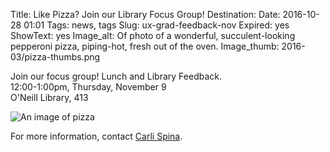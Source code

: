 Title: Like Pizza? Join our Library Focus Group!
Destination:
Date: 2016-10-28 01:01 
Tags: news, tags 
Slug: ux-grad-feedback-nov 
Expired: yes
ShowText: yes
Image_alt: Of photo of a wonderful, succulent-looking pepperoni pizza, piping-hot, fresh out of the oven.
Image_thumb: 2016-03/pizza-thumbs.png


<p>Join our focus group! Lunch and Library Feedback. <br />
12:00-1:00pm, Thursday, November 9 <br/>
O'Neill Library, 413</p>

<img src="/theme/img/news/2016-10/ux_pizza_web_nov.png" alt="An image of pizza">

<p>For more information, contact <a href="mailto:spinac@bc.edu">Carli Spina</a>.</p>

<!-- USEFUL CUT AND PASTE STUFF.

<img src="/theme/img/news/201X-XX/XXXX.png" alt="words" class="float_left">

<img src="/theme/img/news/201X-XX/XXXX.png" alt="words" class="float_right">

<a href="#" target="_blank" rel="noopener">

-->
